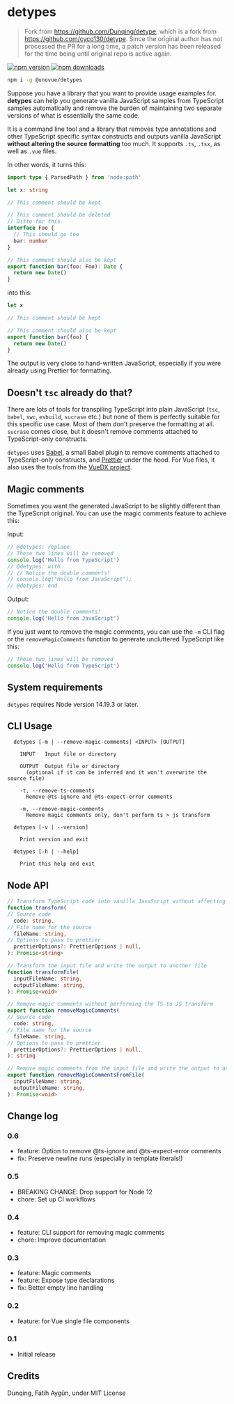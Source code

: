 # detypes

> Fork from https://github.com/Dunqing/detype, which is a fork from https://github.com/cyco130/detype. Since the original author has not processed the PR for a long time, a patch version has been released for the time being until original repo is active again.

[![npm version](https://img.shields.io/npm/v/detypes.svg)](https://www.npmjs.com/package/detypes)
[![npm downloads](https://img.shields.io/npm/dm/detypes.svg)](https://www.npmjs.com/package/detypes)

```sh
npm i -g @unovue/detypes
```

Suppose you have a library that you want to provide usage examples for. **detypes** can help you generate vanilla JavaScript samples from TypeScript samples automatically and remove the burden of maintaining two separate versions of what is essentially the same code.

It is a command line tool and a library that removes type annotations and other TypeScript specific syntax constructs and outputs vanilla JavaScript **without altering the source formatting** too much. It supports `.ts`, `.tsx`, as well as `.vue` files.

In other words, it turns this:

```ts
import type { ParsedPath } from 'node:path'

let x: string

// This comment should be kept

// This comment should be deleted
// Ditto for this
interface Foo {
  // This should go too
  bar: number
}

// This comment should also be kept
export function bar(foo: Foo): Date {
  return new Date()
}
```

into this:

```js
let x

// This comment should be kept

// This comment should also be kept
export function bar(foo) {
  return new Date()
}
```

The output is very close to hand-written JavaScript, especially if you were already using Prettier for formatting.

## Doesn't `tsc` already do that?

There are lots of tools for transpiling TypeScript into plain JavaScript (`tsc`, `babel`, `swc`, `esbuild`, `sucrase` etc.) but none of them is perfectly suitable for this specific use case. Most of them don't preserve the formatting at all. `sucrase` comes close, but it doesn't remove comments attached to TypeScript-only constructs.

`detypes` uses [Babel](https://babeljs.io/), a small Babel plugin to remove comments attached to TypeScript-only constructs, and [Prettier](https://prettier.io/) under the hood. For Vue files, it also uses the tools from the [VueDX project](https://github.com/vuedx/languagetools).

## Magic comments

Sometimes you want the generated JavaScript to be slightly different than the TypeScript original. You can use the magic comments feature to achieve this:

Input:

```ts
// @detypes: replace
// These two lines will be removed
console.log('Hello from TypeScript')
// @detypes: with
// // Notice the double comments!
// console.log("Hello from JavaScript");
// @detypes: end
```

Output:

```js
// Notice the double comments!
console.log('Hello from JavaScript')
```

If you just want to remove the magic comments, you can use the `-m` CLI flag or the `removeMagicComments` function to generate uncluttered TypeScript like this:

```ts
// These two lines will be removed
console.log('Hello from TypeScript')
```

## System requirements

`detypes` requires Node version 14.19.3 or later.

## CLI Usage

```
  detypes [-m | --remove-magic-comments] <INPUT> [OUTPUT]

    INPUT   Input file or directory

    OUTPUT  Output file or directory
      (optional if it can be inferred and it won't overwrite the source file)

    -t, --remove-ts-comments
      Remove @ts-ignore and @ts-expect-error comments

    -m, --remove-magic-comments
      Remove magic comments only, don't perform ts > js transform

  detypes [-v | --version]

    Print version and exit

  detypes [-h | --help]

    Print this help and exit
```

## Node API

```ts
// Transform TypeScript code into vanilla JavaScript without affecting the formatting
function transform(
// Source code
  code: string,
// File name for the source
  fileName: string,
// Options to pass to prettier
  prettierOptions?: PrettierOptions | null,
): Promise<string>

// Transform the input file and write the output to another file
function transformFile(
  inputFileName: string,
  outputFileName: string,
): Promise<void>

// Remove magic comments without performing the TS to JS transform
export function removeMagicComments(
// Source code
  code: string,
// File name for the source
  fileName: string,
// Options to pass to prettier
  prettierOptions?: PrettierOptions | null,
): string

// Remove magic comments from the input file and write the output to another file
export function removeMagicCommentsFromFile(
  inputFileName: string,
  outputFileName: string,
): Promise<void>
```

## Change log

### 0.6

- feature: Option to remove @ts-ignore and @ts-expect-error comments
- fix: Preserve newline runs (especially in template literals!)

### 0.5

- BREAKING CHANGE: Drop support for Node 12
- chore: Set up CI workflows

### 0.4

- feature: CLI support for removing magic comments
- chore: Improve documentation

### 0.3

- feature: Magic comments
- feature: Expose type declarations
- fix: Better empty line handling

### 0.2

- feature: for Vue single file components

### 0.1

- Initial release

## Credits

Dunqing, Fatih Aygün, under MIT License
